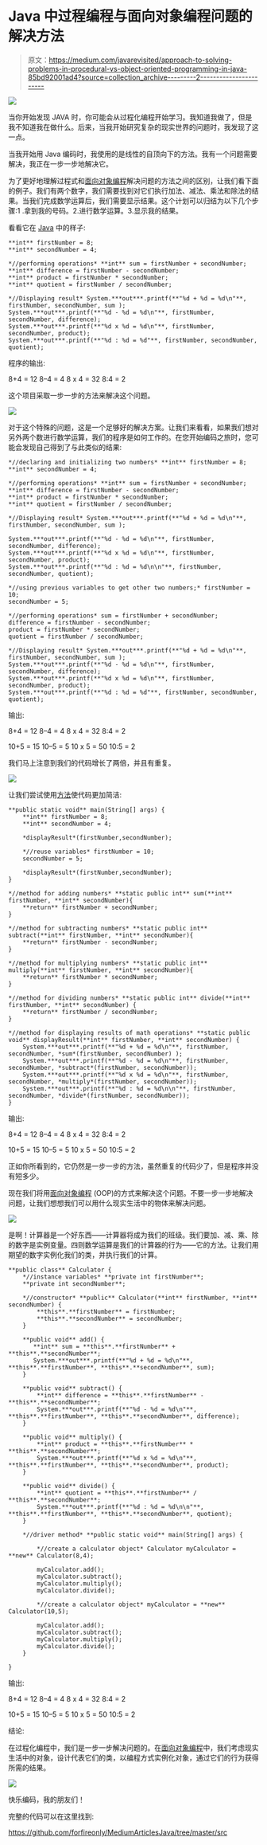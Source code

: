 # Java 中过程编程与面向对象编程问题的解决方法

> 原文：<https://medium.com/javarevisited/approach-to-solving-problems-in-procedural-vs-object-oriented-programming-in-java-85bd92001ad4?source=collection_archive---------2----------------------->

![](img/40909e57d30de348cec4442b6be3890a.png)

当你开始发现 JAVA 时，你可能会从过程化编程开始学习。我知道我做了，但是我不知道我在做什么。后来，当我开始研究复杂的现实世界的问题时，我发现了这一点。

当我开始用 Java 编码时，我使用的是线性的自顶向下的方法。我有一个问题需要解决，我正在一步一步地解决它。

为了更好地理解过程式和[面向对象编程](/swlh/5-free-object-oriented-programming-online-courses-for-programmers-156afd0a3a73)解决问题的方法之间的区别，让我们看下面的例子。我们有两个数字，我们需要找到对它们执行加法、减法、乘法和除法的结果。当我们完成数学运算后，我们需要显示结果。这个计划可以归结为以下几个步骤:1 .拿到我的号码。2.进行数学运算。3.显示我的结果。

看看它在 [Java](/javarevisited/10-best-places-to-learn-java-online-for-free-ce5e713ab5b2) 中的样子:

```
**int** firstNumber = 8;
**int** secondNumber = 4;

*//performing operations* **int** sum = firstNumber + secondNumber;
**int** difference = firstNumber - secondNumber;
**int** product = firstNumber * secondNumber;
**int** quotient = firstNumber / secondNumber;

*//Displaying result* System.***out***.printf(**"%d + %d = %d\n"**, firstNumber, secondNumber, sum );
System.***out***.printf(**"%d - %d = %d\n"**, firstNumber, secondNumber, difference);
System.***out***.printf(**"%d x %d = %d\n"**, firstNumber, secondNumber, product);
System.***out***.printf(**"%d : %d = %d"**, firstNumber, secondNumber, quotient);
```

程序的输出:

8+4 = 12
8–4 = 4
8 x 4 = 32
8:4 = 2

这个项目采取一步一步的方法来解决这个问题。

[![](img/9c05c562885cad036be34f6963386355.png)](https://www.java67.com/2021/07/recursion-programming-exercises-in-java.html)

对于这个特殊的问题，这是一个足够好的解决方案。让我们来看看，如果我们想对另外两个数进行数学运算，我们的程序是如何工作的。在您开始编码之旅时，您可能会发现自己得到了与此类似的结果:

```
*//declaring and initializing two numbers* **int** firstNumber = 8;
**int** secondNumber = 4;

*//performing operations* **int** sum = firstNumber + secondNumber;
**int** difference = firstNumber - secondNumber;
**int** product = firstNumber * secondNumber;
**int** quotient = firstNumber / secondNumber;

*//Displaying result* System.***out***.printf(**"%d + %d = %d\n"**, firstNumber, secondNumber, sum );

System.***out***.printf(**"%d - %d = %d\n"**, firstNumber, secondNumber, difference);
System.***out***.printf(**"%d x %d = %d\n"**, firstNumber, secondNumber, product);
System.***out***.printf(**"%d : %d = %d\n\n"**, firstNumber, secondNumber, quotient);

*//using previous variables to get other two numbers;* firstNumber =  10;
secondNumber = 5;

*//performing operations* sum = firstNumber + secondNumber;
difference = firstNumber - secondNumber;
product = firstNumber * secondNumber;
quotient = firstNumber / secondNumber;

*//Displaying result* System.***out***.printf(**"%d + %d = %d\n"**, firstNumber, secondNumber, sum );
System.***out***.printf(**"%d - %d = %d\n"**, firstNumber, secondNumber, difference);
System.***out***.printf(**"%d x %d = %d\n"**, firstNumber, secondNumber, product);
System.***out***.printf(**"%d : %d = %d"**, firstNumber, secondNumber, quotient);
```

输出:

8+4 = 12
8–4 = 4
8 x 4 = 32
8:4 = 2

10+5 = 15
10–5 = 5
10 x 5 = 50
10:5 = 2

我们马上注意到我们的代码增长了两倍，并且有重复。

![](img/07f07beddf6fba520319c01526cf7f0a.png)

让我们尝试使用[方法](https://javarevisited.blogspot.com/2011/11/static-keyword-method-variable-java.html)使代码更加简洁:

```
**public static void** main(String[] args) {
    **int** firstNumber = 8;
    **int** secondNumber = 4;

    *displayResult*(firstNumber,secondNumber);

    *//reuse variables* firstNumber = 10;
    secondNumber = 5;

    *displayResult*(firstNumber,secondNumber);
}

*//method for adding numbers* **static public int** sum(**int** firstNumber, **int** secondNumber){
    **return** firstNumber + secondNumber;
}

*//method for subtracting numbers* **static public int** subtract(**int** firstNumber, **int** secondNumber){
    **return** firstNumber - secondNumber;
}

*//method for multiplying numbers* **static public int** multiply(**int** firstNumber, **int** secondNumber){
    **return** firstNumber * secondNumber;
}

*//method for dividing numbers* **static public int** divide(**int** firstNumber, **int** secondNumber) {
    **return** firstNumber / secondNumber;
}

*//method for displaying results of math operations* **static public void** displayResult(**int** firstNumber, **int** secondNumber) {
    System.***out***.printf(**"%d + %d = %d\n"**, firstNumber, secondNumber, *sum*(firstNumber, secondNumber) );
    System.***out***.printf(**"%d - %d = %d\n"**, firstNumber, secondNumber, *subtract*(firstNumber, secondNumber));
    System.***out***.printf(**"%d x %d = %d\n"**, firstNumber, secondNumber, *multiply*(firstNumber, secondNumber));
    System.***out***.printf(**"%d : %d = %d\n\n"**, firstNumber, secondNumber, *divide*(firstNumber, secondNumber));
}
```

输出:

8+4 = 12
8–4 = 4
8 x 4 = 32
8:4 = 2

10+5 = 15
10–5 = 5
10 x 5 = 50
10:5 = 2

正如你所看到的，它仍然是一步一步的方法，虽然重复的代码少了，但是程序并没有短多少。

现在我们将用[面向对象编程](/javarevisited/6-best-object-oriented-programming-books-and-courses-for-beginners-d46235cbda49) (OOP)的方式来解决这个问题。不要一步一步地解决问题，让我们想想我们可以用什么现实生活中的物体来解决问题。

[![](img/aaab3c12210beec6907988e0647ab490.png)](https://www.java67.com/2015/12/top-30-oops-concept-interview-questions-answers-java.html)

是啊！计算器是一个好东西——计算器将成为我们的班级。我们要加、减、乘、除的数字是实例变量。四则数学运算是我们的计算器的行为——它的方法。让我们用期望的数字实例化我们的类，并执行我们的计算。

```
**public class** Calculator {
    *//instance variables* **private int firstNumber**;
    **private int secondNumber**;

    *//constructor* **public** Calculator(**int** firstNumber, **int** secondNumber) {
        **this**.**firstNumber** = firstNumber;
        **this**.**secondNumber** = secondNumber;
    }

    **public void** add() {
       **int** sum = **this**.**firstNumber** + **this**.**secondNumber**;
       System.***out***.printf(**"%d + %d = %d\n"**, **this**.**firstNumber**, **this**.**secondNumber**, sum);
    }

    **public void** subtract() {
        **int** difference = **this**.**firstNumber** - **this**.**secondNumber**;
        System.***out***.printf(**"%d - %d = %d\n"**, **this**.**firstNumber**, **this**.**secondNumber**, difference);
    }

    **public void** multiply() {
        **int** product = **this**.**firstNumber** * **this**.**secondNumber**;
        System.***out***.printf(**"%d x %d = %d\n"**, **this**.**firstNumber**, **this**.**secondNumber**, product);
    }

    **public void** divide() {
        **int** quotient = **this**.**firstNumber** / **this**.**secondNumber**;
        System.***out***.printf(**"%d : %d = %d\n\n"**, **this**.**firstNumber**, **this**.**secondNumber**, quotient);
    }

    *//driver method* **public static void** main(String[] args) {

        *//create a calculator object* Calculator myCalculator = **new** Calculator(8,4);

        myCalculator.add();
        myCalculator.subtract();
        myCalculator.multiply();
        myCalculator.divide();

        *//create a calculator object* myCalculator = **new** Calculator(10,5);

        myCalculator.add();
        myCalculator.subtract();
        myCalculator.multiply();
        myCalculator.divide();
    }

}
```

输出:

8+4 = 12
8–4 = 4
8 x 4 = 32
8:4 = 2

10+5 = 15
10–5 = 5
10 x 5 = 50
10:5 = 2

结论:

在过程化编程中，我们是一步一步解决问题的。在[面向对象编程](https://javarevisited.blogspot.com/2020/05/object-oriented-programming-questions-answers.html)中，我们考虑现实生活中的对象，设计代表它们的类，以编程方式实例化对象，通过它们的行为获得所需的结果。

![](img/04d6f7ee039b9e49bca2946ac190c62c.png)

快乐编码，我的朋友们！

完整的代码可以在这里找到:

<https://github.com/forfireonly/MediumArticlesJava/tree/master/src> 